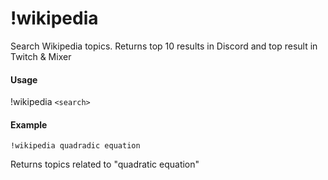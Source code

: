 # !wikipedia
Search Wikipedia topics. Returns top 10 results in Discord and top result in Twitch & Mixer

#### Usage
!wikipedia `<search>`

#### Example
    !wikipedia quadradic equation

Returns topics related to "quadratic equation"
